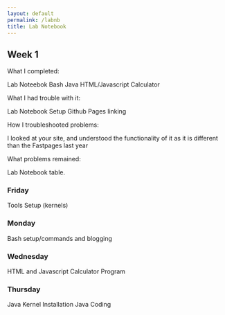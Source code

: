```yaml
---
layout: default
permalink: /labnb
title: Lab Notebook
---
```


## Week 1

What I completed:

Lab Noteebok
Bash
Java
HTML/Javascript Calculator

What I had trouble with it:

Lab Notebook Setup
Github Pages linking

How I troubleshooted problems:

I looked at your site, and understood the functionality of it as it is different than the Fastpages last year

What problems remained:

Lab Notebook table.

### Friday

Tools Setup (kernels)

### Monday

Bash setup/commands and blogging

### Wednesday

HTML and Javascript Calculator Program

### Thursday

Java Kernel Installation
Java Coding



